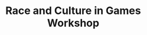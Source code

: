 ---
layout: default
category: session
id: race-culture-games-workshop
title: Race and Culture in Games Workshop
permalink: /schedule#race-culture-games-workshop

day: Friday
time: 7&colon;00pm - 7&colon;50pm
room: Rm. 805

track: Race and Culture in Games

talks:
  - Building Safer Communities
---